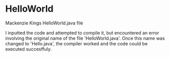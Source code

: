 # HelloWorld
Mackenzie Kings HelloWorld.java file

I inputted the code and attempted to compile it, but encountered an error involving the original name of the file 'HelloWorld.java'. Once this name was changed to 'Hello.java', the compiler worked and the code could be executed succesffuly.
